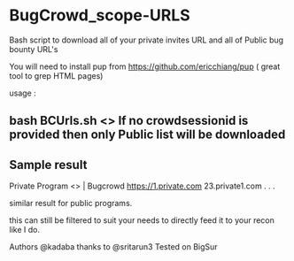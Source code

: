 # BugCrowd_scope-URLS


Bash script to download all of your private invites URL and all of Public bug bounty URL's


You will need to install pup from https://github.com/ericchiang/pup ( great tool to grep HTML pages)

usage :

bash BCUrls.sh <<token>>
If no crowdsessionid is provided then only Public list will be downloaded
 ----------------
  Sample result
  -------------
  
  Private Program
  <<private bug bounty name>> | Bugcrowd
  https://1.private.com
  23.private1.com
  .
  .
  .
  
  similar result for public programs.
  
  this can still be filtered to suit your needs to directly feed it to your recon like I do.
  
  Authors
  @kadaba
thanks to @sritarun3
Tested on BigSur
